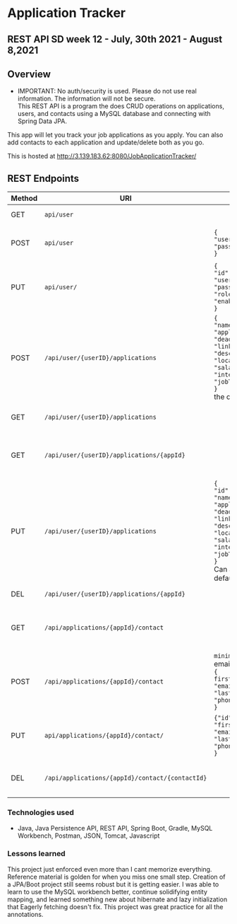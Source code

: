 # Application Tracker

## REST API SD week 12 - July, 30th 2021 - August 8,2021


## Overview
* IMPORTANT: No auth/security is used. Please do not use real information. The information will not be secure.<br>
This REST API is a program the does CRUD operations on applications, users, and contacts using a MySQL database and connecting with Spring Data JPA.

This app will let you track your job applications as you apply.  You can also add contacts to each application and update/delete both as you go. 

This is hosted at http://3.139.183.62:8080/JobApplicationTracker/

## REST Endpoints


| Method | URI                | Request Body | Response Body | Function        |
|--------|--------------------|--------------|---------------|-----------------|
| GET    |  `api/user`        |              | `List<User>`  | shows all users |
| POST   | `api/user` | `{`<br>`"username":"superboy89",`<br>`"password":"password"`<br>`}` | `User`<br>`400` bad input<br>`403`duplicate username| Create a user   |
| PUT    |  `api/user/` | `{`<br>`"id":1,`<br>`"username":"superboy89",`<br>`"password":"paasdfsad",`<br>`"role":"false",`<br>`"enabled":"false"`<br>`}` | `User` | Update user by id|
| POST   | `/api/user/{userID}/applications`| `{`<br>`"name":"Postmana",`<br>`"applyDate":"2021-07-30",`<br>`"deadline":"2021-08-01",`<br>`"linkToJob":"https://www.google.com",`<br>`"description":"sweet",`<br>`"location":"anyway",`<br>`"salary":120000.0,`<br>`"interviewDate":"2021-08-09",`<br>`"jobTitle":"Developer"`<br>`}`<br>the only required is name| `Application`| Create new application for user |
| GET    | `/api/user/{userID}/applications`      |              | `List<Application>`| All applications by user |
| GET    | `/api/user/{userID}/applications/{appId}`|   | `Application`| Single application by user and application id|
| PUT    | `/api/user/{userID}/applications`| `{`<br>`"id":1,`<br>`"name":"Postmana",`<br>`"applyDate":"2021-07-30",`<br>`"deadline":"2021-08-01",`<br>`"linkToJob":"https://www.google.com",`<br>`"description":"sweet",`<br>`"location":"anyway",`<br>`"salary":120000.0,`<br>`"interviewDate":"2021-08-09",`<br>`"jobTitle":"Developer"`<br>`}`<br>Can also take a status.  If not set it defaults to not started| `Application`| Update application for user|
| DEL    | `/api/user/{userID}/applications/{appId}` | | `void`| delete user application |
| GET    | `/api/applications/{appId}/contact` ||`List<Contact>`| Show contacts for an application by id |
| POST   | `/api/applications/{appId}/contact` |`minimum`<br> email<br>`{`<br>`firstName":"Brandon",`<br>`"email":"bstine@gams.com",`<br>`"lastName":"Stine",`<br>`"phoneNumber":"8675309"`<br>`}`|`Contact`| Create new contact for application by id |
| PUT    | `api/applications/{appId}/contact/` |`{"id":1,`<br>`"firstName":"Brandon",`<br>`"email":"bstine@gams.com",`<br>`"lastName":"Stine",`<br>`"phoneNumber":"8675309"`<br>`}`|`Contact` | Update existing contact on application by id|
| DEL    | `/api/applications/{appId}/contact/{contactId}` | | `void`| Delete contact from application|

### Technologies used
* Java, Java Persistence API, REST API, Spring Boot, Gradle, MySQL Workbench, Postman, JSON, Tomcat, Javascript

### Lessons learned

This project just enforced even more than I cant memorize everything.  Reference material is golden for when you miss one small step.  Creation of a JPA/Boot project still seems robust but it is getting easier. I was able to learn to use the MySQL workbench better, continue solidifying entity mapping, and learned something new about hibernate and lazy initialization that Eagerly fetching doesn't fix.  This project was great practice for all the annotations.  
